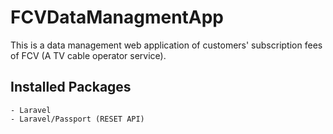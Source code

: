 # FCVDataManagmentApp
This is a data management web application of customers' subscription fees of FCV (A TV cable operator service).
## Installed Packages
    - Laravel
    - Laravel/Passport (RESET API)
